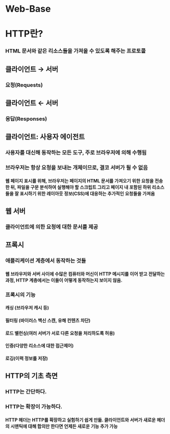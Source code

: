 # Web-Base

# HTTP란?
### HTML 문서와 같은 리소스들을 가져올 수 있도록 해주는 프로토콜
## 클라이언트 → 서버
### 요청(Requests)
## 클라이언트 ← 서버
### 응답(Responses)

## 클라이언트: 사용자 에이전트
### 사용자를 대신해 동작하는 모든 도구, 주로 브라우저에 의해 수행됨
### 브라우저는 항상 요청을 보내는 개체이므로, 결코 서버가 될 수 없음
#### 웹 페이지 표시를 위해, 브라우저는 페이지의 HTML 문서를 가져오기 위한 요청을 전송한 뒤, 파일을 구문 분석하여 실행해야 할 스크립트 그리고 페이지 내 포함된 하위 리소스들을 잘 표시하기 위한 레이아웃 정보(CSS)에 대응하는 추가적인 요청들을 가져옴

## 웹 서버
### 클라이언트에 의한 요청에 대한 문서를 제공

## 프록시
### 애플리케이션 계층에서 동작하는 것들
#### 웹 브라우저와 서버 사이에 수많은 컴퓨터와 머신이 HTTP 메시지를 이어 받고 전달하는 과정, HTTP 계층에서는 이들이 어떻게 동작하는지 보이지 않음.
### 프록시의 기능
#### 캐싱 (브라우저 캐시 등)
#### 필터링 (바이러스 백신 스캔, 유해 컨텐츠 차단)
#### 로드 밸런싱(여러 서버가 서로 다른 요청을 처리하도록 허용)
#### 인증(다양한 리소스에 대한 접근제어)
#### 로깅(이력 정보를 저장)

## HTTP의 기초 측면
### HTTP는 간단하다.
### HTTP는 확장이 가능하다.
#### HTTP 헤더는 HTTP를 확장하고 실험하기 쉽게 만듦. 클라이언트와 서버가 새로운 헤더의 시맨틱에 대해 합의만 한다면 언제든 새로운 기능 추가 가능
